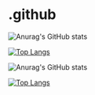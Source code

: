 # .github

![Anurag's GitHub stats](https://github-readme-stats.vercel.app/api?username=kamuzuki&show_icons=true&theme=radical)

[![Top Langs](https://github-readme-stats.vercel.app/api/top-langs/?username=kamuzuki&layout=compact)](https://github.com/anuraghazra/github-readme-stats)

![Anurag's GitHub stats](https://github-readme-stats.vercel.app/api?username=SansiYang&show_icons=true&theme=radical)

[![Top Langs](https://github-readme-stats.vercel.app/api/top-langs/?username=SansiYang&layout=compact)](https://github.com/anuraghazra/github-readme-stats)
